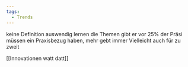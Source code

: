 ```yaml
---
tags:
  - Trends
---
```

keine Definition auswendig lernen
die Themen gibt er vor 
25% der Präsi müssen ein Praxisbezug haben, mehr gebt immer 
Vielleicht auch für zu zweit 


[[Innovationen watt datt]]

